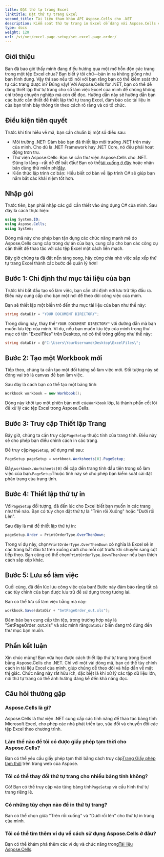 ```yaml
---
title: Đặt thứ tự trang Excel
linktitle: Đặt thứ tự trang Excel
second_title: Tài liệu tham khảo API Aspose.Cells cho .NET
description: Kiểm soát thứ tự trang in Excel dễ dàng với Aspose.Cells cho .NET. Tìm hiểu cách tùy chỉnh quy trình làm việc của bạn trong hướng dẫn từng bước này.
type: docs
weight: 120
url: /vi/net/excel-page-setup/set-excel-page-order/
---
```

## Giới thiệu

Bạn đã bao giờ thấy mình đang điều hướng qua một mớ hỗn độn các trang trong một tệp Excel chưa? Bạn biết ý tôi chứ—bản in ra không giống như bạn hình dung. Vậy thì sao nếu tôi nói với bạn rằng bạn có thể kiểm soát thứ tự các trang được in? Đúng vậy! Với Aspose.Cells for .NET, bạn có thể dễ dàng thiết lập thứ tự trang cho sổ làm việc Excel của mình để chúng không chỉ trông chuyên nghiệp mà còn dễ đọc. Hướng dẫn này sẽ hướng dẫn bạn các bước cần thiết để thiết lập thứ tự trang Excel, đảm bảo các tài liệu in của bạn trình bày thông tin theo cách rõ ràng và có tổ chức.

## Điều kiện tiên quyết

Trước khi tìm hiểu về mã, bạn cần chuẩn bị một số điều sau:

- Môi trường .NET: Đảm bảo bạn đã thiết lập môi trường .NET trên máy của mình. Cho dù là .NET Framework hay .NET Core, nó đều phải hoạt động trơn tru.
-  Thư viện Aspose.Cells: Bạn sẽ cần thư viện Aspose.Cells cho .NET. Đừng lo lắng—rất dễ để bắt đầu! Bạn có thể[tải xuống ở đây](https://releases.aspose.com/cells/net/) hoặc nhận bản dùng thử miễn phí[đây](https://releases.aspose.com/).
- Kiến thức lập trình cơ bản: Hiểu biết cơ bản về lập trình C# sẽ giúp bạn nắm bắt các khái niệm tốt hơn.

## Nhập gói

Trước tiên, bạn phải nhập các gói cần thiết vào ứng dụng C# của mình. Sau đây là cách thực hiện:

```csharp
using System.IO;
using Aspose.Cells;
using System;
```

Dòng mã này cho phép bạn tận dụng các chức năng mạnh mẽ do Aspose.Cells cung cấp trong dự án của bạn, cung cấp cho bạn các công cụ cần thiết để thao tác với các tệp Excel một cách liền mạch.

Bây giờ chúng ta đã đặt nền tảng xong, hãy cùng chia nhỏ việc sắp xếp thứ tự trang Excel thành các bước dễ quản lý hơn!

## Bước 1: Chỉ định thư mục tài liệu của bạn

Trước khi bắt đầu tạo sổ làm việc, bạn cần chỉ định nơi lưu trữ tệp đầu ra. Điều này cung cấp cho bạn một nơi để theo dõi công việc của mình. 

Bạn sẽ thiết lập một biến trỏ đến thư mục tài liệu của bạn như thế này:

```csharp
string dataDir = "YOUR DOCUMENT DIRECTORY";
```

 Trong dòng này, thay thế`"YOUR DOCUMENT DIRECTORY"` với đường dẫn mà bạn muốn lưu tệp của mình. Ví dụ, nếu bạn muốn lưu tệp của mình trong thư mục có tên "ExcelFiles" trên Desktop, nó có thể trông giống như thế này:

```csharp
string dataDir = @"C:\Users\YourUsername\Desktop\ExcelFiles\";
```

## Bước 2: Tạo một Workbook mới


Tiếp theo, chúng ta cần tạo một đối tượng sổ làm việc mới. Đối tượng này sẽ đóng vai trò là canvas để bạn làm việc.

Sau đây là cách bạn có thể tạo một bảng tính:

```csharp
Workbook workbook = new Workbook();
```

 Dòng này khởi tạo một phiên bản mới của`Workbook` lớp, là thành phần cốt lõi để xử lý các tệp Excel trong Aspose.Cells.

## Bước 3: Truy cập Thiết lập Trang


 Bây giờ, chúng ta cần truy cập`PageSetup` thuộc tính của trang tính. Điều này sẽ cho phép bạn điều chỉnh cách in các trang.

 Để truy cập`PageSetup`, sử dụng mã sau:

```csharp
PageSetup pageSetup = workbook.Worksheets[0].PageSetup;
```

 Đây,`workbook.Worksheets[0]` đề cập đến trang tính đầu tiên trong sổ làm việc của bạn.`PageSetup`Thuộc tính này sẽ cho phép bạn kiểm soát cài đặt phân trang của trang tính.

## Bước 4: Thiết lập thứ tự in


 Với`PageSetup` đối tượng, đã đến lúc cho Excel biết bạn muốn in các trang như thế nào. Bạn có tùy chọn đặt thứ tự là "Trên rồi Xuống" hoặc "Dưới rồi Lên".

Sau đây là mã để thiết lập thứ tự in:

```csharp
pageSetup.Order = PrintOrderType.OverThenDown;
```

 Trong ví dụ này, chọn`PrintOrderType.OverThenDown` có nghĩa là Excel sẽ in các trang bắt đầu từ trên xuống dưới cho mỗi cột trước khi chuyển sang cột tiếp theo. Bạn cũng có thể chọn`PrintOrderType.DownThenOver` nếu bạn thích cách sắp xếp khác.

## Bước 5: Lưu sổ làm việc


Cuối cùng, đã đến lúc lưu công việc của bạn! Bước này đảm bảo rằng tất cả các tùy chỉnh của bạn được lưu trữ để sử dụng trong tương lai.

Bạn có thể lưu sổ làm việc bằng mã này:

```csharp
workbook.Save(dataDir + "SetPageOrder_out.xls");
```

 Đảm bảo bạn cung cấp tên tệp, trong trường hợp này là "SetPageOrder_out.xls" và xác minh rằng`dataDir` biến đang trỏ đúng đến thư mục bạn muốn.

## Phần kết luận

Xin chúc mừng! Bạn vừa học được cách thiết lập thứ tự trang trong Excel bằng Aspose.Cells cho .NET. Chỉ với một vài dòng mã, bạn có thể tùy chỉnh cách in tài liệu Excel của mình, giúp chúng dễ theo dõi và hấp dẫn về mặt thị giác. Chức năng này rất hữu ích, đặc biệt là khi xử lý các tập dữ liệu lớn, nơi thứ tự trang có thể ảnh hưởng đáng kể đến khả năng đọc. 

## Câu hỏi thường gặp

### Aspose.Cells là gì?
Aspose.Cells là thư viện .NET cung cấp các tính năng để thao tác bảng tính Microsoft Excel, cho phép các nhà phát triển tạo, sửa đổi và chuyển đổi các tệp Excel theo chương trình.

### Làm thế nào để tôi có được giấy phép tạm thời cho Aspose.Cells?
 Bạn có thể yêu cầu giấy phép tạm thời bằng cách truy cập[Trang Giấy phép tạm thời](https://purchase.aspose.com/temporary-license/) trên trang web của Aspose.

### Tôi có thể thay đổi thứ tự trang cho nhiều bảng tính không?
 Có! Bạn có thể truy cập vào từng bảng tính`PageSetup` và cấu hình thứ tự trang riêng lẻ.

### Có những tùy chọn nào để in thứ tự trang?
Bạn có thể chọn giữa "Trên rồi xuống" và "Dưới rồi lên" cho thứ tự in trang của mình.

### Tôi có thể tìm thêm ví dụ về cách sử dụng Aspose.Cells ở đâu?
Bạn có thể khám phá thêm các ví dụ và chức năng trong[Tài liệu Aspose.Cells](https://reference.aspose.com/cells/net/).
